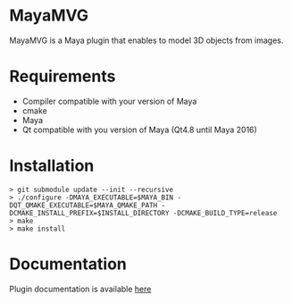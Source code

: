 MayaMVG
==========

MayaMVG is a Maya plugin that enables to model 3D objects from images.

Requirements
============
* Compiler compatible with your version of Maya
* cmake
* Maya
* Qt compatible with you version of Maya (Qt4.8 until Maya 2016)

Installation
============
```
> git submodule update --init --recursive
> ./configure -DMAYA_EXECUTABLE=$MAYA_BIN -DQT_QMAKE_EXECUTABLE=$MAYA_QMAKE_PATH -DCMAKE_INSTALL_PREFIX=$INSTALL_DIRECTORY -DCMAKE_BUILD_TYPE=release
> make
> make install
```


Documentation
=============
Plugin documentation is available [here](doc/Documentation.v0.4.2.md)